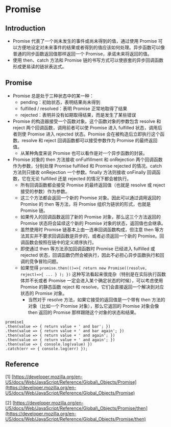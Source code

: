 # Promise

## Introduction

* Promise 代表了一个尚未发生的事件或尚未得到的值，通过使用 Promise 可以方便地设定对未来事件的结果或者得到的值应该如何处理。异步函数可以像普通的同步函数返回值那样返回一个 Promise，承诺未来将返回的值。
* 使用 then、catch 方法和 Promise 链的书写方式可以使嵌套的异步回调函数形成更易读的链状表达式。

## Promise

* Promise 总是处于三种状态中的某一种：
  * pending：初始状态，表明结果尚未得到
  * fulfilled / resolved：表明 Promise 正常地取得了结果
  * rejected：表明并没有如期取得结果，而是发生了某些错误
* Promise 的构造器接受一个函数对象。这个函数对象的参数包含 resolve 和 reject 两个回调函数，调用前者可以使 Promise 进入 fulfilled 状态，调用后者则使 Promise 进入 rejected 状态。Promise 会在被构造后立即执行这个函数。resolve 和 reject 回调函数都可以接受参数作为 Promise 的最终返回值。
  * 从某种角度来说 Promise 也可以看作是对一个异步函数的封装。
* Promise 对象的 then 方法接收 onFulfillment 和 onRejection 两个回调函数作为参数，分别处理 Promise fulfilled 和 Promise rejected 的情况。catch 方法则只接收 onRejection 一个参数。finally 方法则接收 onFinally 回调函数，它在无论 fulfilled 还是 rejected 的情况下都会被执行。
  * 所有回调函数都会接受 Promise 的最终返回值（也就是 resolve 或 reject 接受的参数）作为参数。
  * 这三个方法都会返回一个新的 Promise 对象。因此可以通过调用返回的 Promise 的 then 等方法，将 Promise 组织为链状的形式，也就是 Promise 链。
  * 如果传入的回调函数返回了新的 Promise 对象，那么这三个方法返回的 Promise 状态将会延续这个新的 Promise 对象的状态，返回值也会继承。
  * 虽然使用时 Promise 链基本上由一连串回调函数构成，但注意 then 等方法其实并不要求回调函数是异步的，或者必须返回一个新的 Promise。回调函数会按照在链中的定义顺序执行。
  * 即使通过 then 等方法添加回调函数时 Promise 已经进入 fulfilled 或 rejected 状态，回调函数仍然会被执行，因此不必担心异步函数执行和回调的竞争冒险问题。
  * 如果觉得 `promise.then(()=>{ return new Promise((resolve, reject)=>{ ... } ); })` 这种写法看起来很庞杂（特别是在实际执行函数体并不长或者 Promise 一定会进入某个确定状态的时候），可以考虑使用 Promise 的静态函数 reject 和 resolve，它们会直接返回一个解决到对应状态的 Promise 对象。
    * 当然对于 resolve 方法，如果它接受的返回值是一个带有 then 方法的对象（比如一个 Promise 对象），那么它返回的 Promise 对象会像 then 返回的 Promise 那样跟随这个对象的状态和结果。

```text
promise1
.then(value => { return value + ' and bar'; })
.then(value => { return value + ' and bar again'; })
.then(value => { return value + ' and again'; })
.then(value => { return value + ' and again'; })
.then(value => { console.log(value) })
.catch(err => { console.log(err) });
```

## Reference

\[1\] [https://developer.mozilla.org/en-US/docs/Web/JavaScript/Reference/Global\_Objects/Promise](https://developer.mozilla.org/en-US/docs/Web/JavaScript/Reference/Global_Objects/Promise)

\[2\] [https://developer.mozilla.org/en-US/docs/Web/JavaScript/Reference/Global\_Objects/Promise/then](https://developer.mozilla.org/en-US/docs/Web/JavaScript/Reference/Global_Objects/Promise/then)

